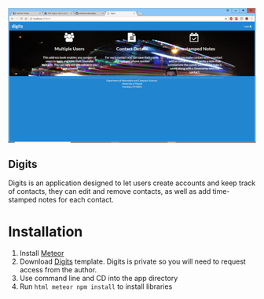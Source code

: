 
<img src = "doc/landing.PNG">

## Digits
Digits is an application designed to let users create accounts and keep track of contacts, they can edit and remove contacts, as well as add time-stamped notes for each contact.

# Installation
1. Install [Meteor](https://www.meteor.com/install)
2. Download [Digits](https://github.com/philipmjohnson/digits) template.  Digits is private so you will need to request access from the author.
3. Use command line and CD into the app directory
4. Run ```html meteor npm install``` to install libraries

